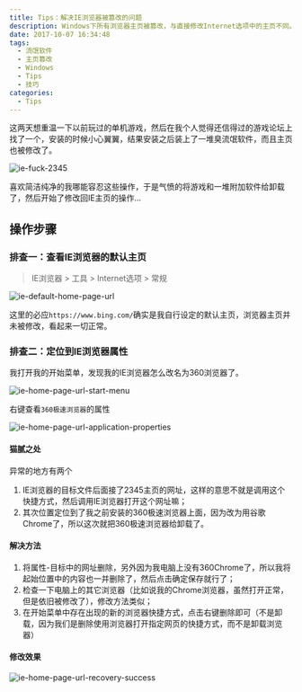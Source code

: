 ```yaml
---
title: Tips：解决IE浏览器被篡改的问题
description: Windows下所有浏览器主页被篡改，与直接修改Internet选项中的主页不同。这次是创建了一个 应用+主页URL 的快捷方式。
date: 2017-10-07 16:34:48
tags:
  - 流氓软件
  - 主页篡改
  - Windows
  - Tips
  - 技巧
categories:
  - Tips
---
```


这两天想重温一下以前玩过的单机游戏，然后在我个人觉得还信得过的游戏论坛上找了一个，安装的时候小心翼翼，结果安装之后装上了一堆臭流氓软件，而且主页也被修改了。

![ie-fuck-2345](ie-fuck-2345.png)

喜欢简洁纯净的我哪能容忍这些操作，于是气愤的将游戏和一堆附加软件给卸载了，然后开始了修改回IE主页的操作...

## 操作步骤

### 排查一：查看IE浏览器的默认主页

> IE浏览器 > 工具 > Internet选项 > 常规


![ie-default-home-page-url](ie-default-home-page-url.png)

这里的必应`https://www.bing.com/`确实是我自行设定的默认主页，浏览器主页并未被修改，看起来一切正常。

### 排查二：定位到IE浏览器属性

我打开我的开始菜单，发现我的IE浏览器怎么改名为360浏览器了。

![ie-home-page-url-start-menu](ie-home-page-url-start-menu.png)

右键查看`360极速浏览器`的属性

![ie-home-page-url-application-properties](ie-home-page-url-application-properties.png)

#### 猫腻之处

异常的地方有两个

1. IE浏览器的目标文件后面接了2345主页的网址，这样的意思不就是调用这个快捷方式，然后调用IE浏览器打开这个网址嘛；
2. 其次位置定位到了我之前安装的360极速浏览器上面，因为改为用谷歌Chrome了，所以这次就把360极速浏览器给卸载了。

#### 解决方法

1. 将属性-目标中的网址删除，另外因为我电脑上没有360Chrome了，所以我将起始位置中的内容也一并删除了，然后点击确定保存就行了；
2. 检查一下电脑上的其它浏览器（比如说我的Chrome浏览器，虽然打开正常，但是依旧被修改了），修改方法类似；
3. 在开始菜单中存在出现的新的浏览器快捷方式，点击右键删除即可（不是卸载，因为我们是删除使用浏览器打开指定网页的快捷方式，而不是卸载浏览器）

#### 修改效果

![ie-home-page-url-recovery-success](ie-home-page-url-recovery-success.png)



